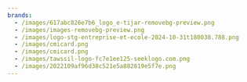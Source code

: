 ```yaml
---
brands:
  - /images/617abc826e7b6_logo_e-tijar-removebg-preview.png
  - /images/images-removebg-preview.png
  - /images/logo-stg-entreprise-et-ecole-2024-10-31t180038.788.png
  - /images/cmicard.png
  - /images/cmicard.png
  - /images/tawssil-logo-fc7e1ee125-seeklogo.com.png
  - /images/2022109af96d38c521e5a882819e5f7e.png
---
```

